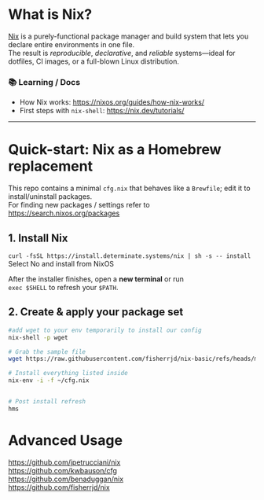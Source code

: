 # What is Nix?
[Nix](https://nixos.org) is a purely-functional package manager and build system that lets you declare entire environments in one file.  
The result is *reproducible*, *declarative*, and *reliable* systems—ideal for dotfiles, CI images, or a full-blown Linux distribution.

### 📚 Learning / Docs
- How Nix works: https://nixos.org/guides/how-nix-works/  
- First steps with `nix-shell`: https://nix.dev/tutorials/

---

# Quick-start: Nix as a Homebrew replacement
This repo contains a minimal `cfg.nix` that behaves like a `Brewfile`; edit it to install/uninstall packages.
<br>For finding new packages / settings refer to https://search.nixos.org/packages

## 1. Install Nix
```curl -fsSL https://install.determinate.systems/nix | sh -s -- install```
Select No and install from NixOS

After the installer finishes, open a **new terminal** or run  
`exec $SHELL` to refresh your `$PATH`.

## 2. Create & apply your package set
```bash
#add wget to your env temporarily to install our config
nix-shell -p wget

# Grab the sample file
wget https://raw.githubusercontent.com/fisherrjd/nix-basic/refs/heads/main/cfg.nix

# Install everything listed inside
nix-env -i -f ~/cfg.nix


# Post install refresh
hms
```

# Advanced Usage
https://github.com/jpetrucciani/nix
<br>https://github.com/kwbauson/cfg
<br>https://github.com/benaduggan/nix
<br>https://github.com/fisherrjd/nix

